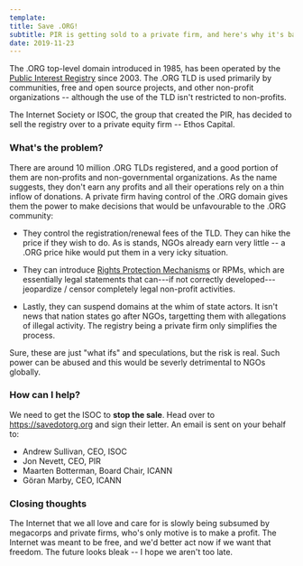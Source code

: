 ```yaml
---
template:
title: Save .ORG!
subtitle: PIR is getting sold to a private firm, and here's why it's bad
date: 2019-11-23
---
```


The .ORG top-level domain introduced in 1985, has been operated by the
[Public Interest Registry](https://en.wikipedia.org/wiki/Public_Interest_Registry) since
2003. The .ORG TLD is used primarily by communities, free and open source projects, 
and other non-profit organizations -- although the use of the TLD isn't
restricted to non-profits.

The Internet Society or ISOC, the group that created the PIR, has
decided to sell the registry over to a private equity firm -- Ethos
Capital.

### What's the problem?

There are around 10 million .ORG TLDs registered, and a good portion of
them are non-profits and non-governmental organizations. As the name
suggests, they don't earn any profits and all their operations rely on
a thin inflow of donations. A private firm having control of the .ORG
domain gives them the power to make decisions that would be unfavourable
to the .ORG community:

- They control the registration/renewal fees of the TLD. They can
hike the price if they wish to do. As is stands, NGOs already earn very
little -- a .ORG price hike would put them in a very icky situation.

- They can introduce [Rights Protection
Mechanisms](https://www.icann.org/resources/pages/rpm-drp-2017-10-04-en)
or RPMs, which are essentially legal statements that can---if not
correctly developed---jeopardize / censor completely legal non-profit
activities.

- Lastly, they can suspend domains at the whim of state actors. It isn't
news that nation states go after NGOs, targetting them with allegations
of illegal activity. The registry being a private firm only simplifies
the process.

Sure, these are just "what ifs" and speculations, but the risk is real.
Such power can be abused and this would be severly detrimental to NGOs
globally.

### How can I help?

We need to get the ISOC to **stop the sale**. Head over to
https://savedotorg.org and sign their letter. An email is sent on your
behalf to:

* Andrew Sullivan, CEO, ISOC
* Jon Nevett, CEO, PIR
* Maarten Botterman, Board Chair, ICANN
* Göran Marby, CEO, ICANN

### Closing thoughts

The Internet that we all love and care for is slowly being subsumed by
megacorps and private firms, who's only motive is to make a profit. The
Internet was meant to be free, and we'd better act now if we want that
freedom. The future looks bleak -- I hope we aren't too late.
